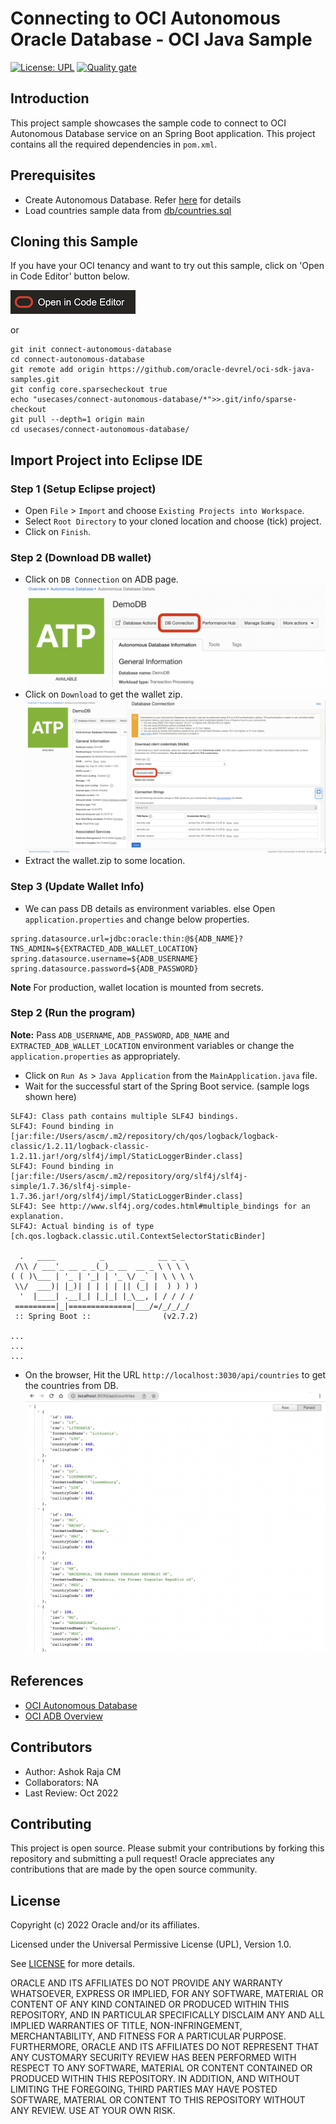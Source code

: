 # Connecting to OCI Autonomous Oracle Database - OCI Java Sample

[![License: UPL](https://img.shields.io/badge/license-UPL-green)](https://img.shields.io/badge/license-UPL-green) [![Quality gate](https://sonarcloud.io/api/project_badges/quality_gate?project=oracle-devrel_oci-sdk-java-samples)](https://sonarcloud.io/dashboard?id=oracle-devrel_oci-sdk-java-samples)

## Introduction
This project sample showcases the sample code to connect to OCI Autonomous Database service on an Spring Boot application. This project contains all the required dependencies in `pom.xml`.

## Prerequisites
* Create Autonomous Database. Refer [here](https://docs.oracle.com/en/cloud/paas/atp-cloud/tutorial-getting-started-autonomous-db/index.html) for details
* Load countries sample data from [db/countries.sql](./db/countries.sql)

## Cloning this Sample
If you have your OCI tenancy and want to try out this sample, click on 'Open in Code Editor' button below.

[<img src="https://raw.githubusercontent.com/oracle-devrel/oci-code-editor-samples/main/images/open-in-code-editor.png" />](https://cloud.oracle.com/?region=home&cs_repo_url=https://github.com/oracle-devrel/oci-sdk-java-samples.git&cs_open_ce=true&cs_readme_path=usecases/connect-autonomous-database/README.md)

or 

```
git init connect-autonomous-database
cd connect-autonomous-database
git remote add origin https://github.com/oracle-devrel/oci-sdk-java-samples.git
git config core.sparsecheckout true
echo "usecases/connect-autonomous-database/*">>.git/info/sparse-checkout
git pull --depth=1 origin main
cd usecases/connect-autonomous-database/
```

## Import Project into Eclipse IDE
### Step 1 (Setup Eclipse project)
* Open `File` > `Import` and choose `Existing Projects into Workspace`.
* Select `Root Directory` to your cloned location and choose (tick) project.
* Click on `Finish`. 

### Step 2 (Download DB wallet)
* Click on `DB Connection` on ADB page.
![](./images/oci-adb-db-connection.png)
* Click on `Download` to get the wallet zip.
![](./images/oci-adb-download-wallet.png)
* Extract the wallet.zip to some location.

### Step 3 (Update Wallet Info)
* We can pass DB details as environment variables. else Open `application.properties` and change below properties.
```
spring.datasource.url=jdbc:oracle:thin:@${ADB_NAME}?TNS_ADMIN=${EXTRACTED_ADB_WALLET_LOCATION}
spring.datasource.username=${ADB_USERNAME}
spring.datasource.password=${ADB_PASSWORD}
```
**Note** For production, wallet location is mounted from secrets.

### Step 2 (Run the program)
**Note:** Pass `ADB_USERNAME`, `ADB_PASSWORD`, `ADB_NAME` and `EXTRACTED_ADB_WALLET_LOCATION` environment variables or change the `application.properties` as appropriately.
* Click on `Run As` > `Java Application` from the `MainApplication.java` file.
* Wait for the successful start of the Spring Boot service. (sample logs shown here)
```
SLF4J: Class path contains multiple SLF4J bindings.
SLF4J: Found binding in [jar:file:/Users/ascm/.m2/repository/ch/qos/logback/logback-classic/1.2.11/logback-classic-1.2.11.jar!/org/slf4j/impl/StaticLoggerBinder.class]
SLF4J: Found binding in [jar:file:/Users/ascm/.m2/repository/org/slf4j/slf4j-simple/1.7.36/slf4j-simple-1.7.36.jar!/org/slf4j/impl/StaticLoggerBinder.class]
SLF4J: See http://www.slf4j.org/codes.html#multiple_bindings for an explanation.
SLF4J: Actual binding is of type [ch.qos.logback.classic.util.ContextSelectorStaticBinder]

  .   ____          _            __ _ _
 /\\ / ___'_ __ _ _(_)_ __  __ _ \ \ \ \
( ( )\___ | '_ | '_| | '_ \/ _` | \ \ \ \
 \\/  ___)| |_)| | | | | || (_| |  ) ) ) )
  '  |____| .__|_| |_|_| |_\__, | / / / /
 =========|_|==============|___/=/_/_/_/
 :: Spring Boot ::                (v2.7.2)

...
...
...
```
* On the browser, Hit the URL `http://localhost:3030/api/countries` to get the countries from DB.
![](./images/oci-adb-output.png)

## References
* [OCI Autonomous Database](https://www.oracle.com/in/autonomous-database/)
* [OCI ADB Overview](https://docs.oracle.com/en-us/iaas/Content/Database/Concepts/adboverview.htm)

## Contributors
* Author: Ashok Raja CM
* Collaborators: NA
* Last Review: Oct 2022

## Contributing
This project is open source.  Please submit your contributions by forking this repository and submitting a pull request!  Oracle appreciates any contributions that are made by the open source community.

## License
Copyright (c) 2022 Oracle and/or its affiliates.

Licensed under the Universal Permissive License (UPL), Version 1.0.

See [LICENSE](../../LICENSE) for more details.

ORACLE AND ITS AFFILIATES DO NOT PROVIDE ANY WARRANTY WHATSOEVER, EXPRESS OR IMPLIED, FOR ANY SOFTWARE, MATERIAL OR CONTENT OF ANY KIND CONTAINED OR PRODUCED WITHIN THIS REPOSITORY, AND IN PARTICULAR SPECIFICALLY DISCLAIM ANY AND ALL IMPLIED WARRANTIES OF TITLE, NON-INFRINGEMENT, MERCHANTABILITY, AND FITNESS FOR A PARTICULAR PURPOSE.  FURTHERMORE, ORACLE AND ITS AFFILIATES DO NOT REPRESENT THAT ANY CUSTOMARY SECURITY REVIEW HAS BEEN PERFORMED WITH RESPECT TO ANY SOFTWARE, MATERIAL OR CONTENT CONTAINED OR PRODUCED WITHIN THIS REPOSITORY. IN ADDITION, AND WITHOUT LIMITING THE FOREGOING, THIRD PARTIES MAY HAVE POSTED SOFTWARE, MATERIAL OR CONTENT TO THIS REPOSITORY WITHOUT ANY REVIEW. USE AT YOUR OWN RISK. 